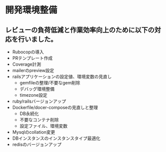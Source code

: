 # 開発環境整備
## レビューの負荷低減と作業効率向上のために以下の対応を行いました。
* Rubocopの導入
* PRテンプレート作成
* Coverage計測
* mailerのpreview設定
* railsアプリケーションの設定値、環境変数の見直し
  * gemfileの整理/不要なgem削除
  * デバッグ環境整備
  * timezone設定
* ruby/railsバージョンアップ
* Dockerfile/docer-composeの見直しと整理
  * DB永続化
  * 不要なコンテナ削除
  * 設定ファイル、環境変数
* Mysqlのcollation変更
* DBインスタンスのインスタンスタイプ最適化
* redisのバージョンアップ
